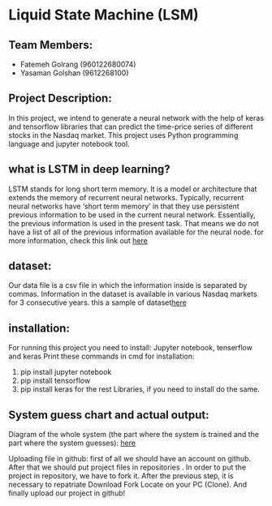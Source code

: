 # Liquid State Machine (LSM)

## Team Members:
- Fatemeh Golrang (960122680074)
- Yasaman Golshan (9612268100)

## Project Description:

In this project, we intend to generate a neural network with the help of keras and tensorflow libraries that can predict the time-price series of different stocks in the Nasdaq market. This project uses Python programming language and jupyter notebook tool.


## what is LSTM in deep learning?

LSTM stands for long short term memory. It is a model or architecture that extends the memory of recurrent neural networks. Typically, recurrent neural networks have ‘short term memory’ in that they use persistent previous information to be used in the current neural network. Essentially, the previous information is used in the present task. That means we do not have a list of all of the previous information available for the neural node.
for more information, check this link out [here]( https://hub.packtpub.com/what-is-lstm/) 

## dataset:

Our data file is a csv file in which the information inside is separated by commas.
Information in the dataset is available in various Nasdaq markets for 3 consecutive years.
this a sample of dataset[here](https://github.com/kimiyagr/computational-intelligence-class-9901/blob/master/G08-Liquid-State-Machine/dataset.PNG)

## installation:

For running this project you need to install: Jupyter notebook, tenserflow and keras
Print these commands in cmd for installation:
1. pip install jupyter notebook
2. pip install tensorflow
3. pip install keras
for the rest Libraries, if you need to install do the same.



## System guess chart and actual output:
 


Diagram of the whole system (the part where the system is trained and the part where the system guesses):
 [here](https://github.com/kimiyagr/computational-intelligence-class-9901/blob/master/G08-Liquid-State-Machine/a.png)
 

Uploading file in github:
first of all we should have an account on github.
After that we should put project files in repositories .
In order to put the project in repository, we have to fork it.
After the previous step, it is necessary to repatriate Download Fork Locate on your PC (Clone).
And finally upload our project in github!

